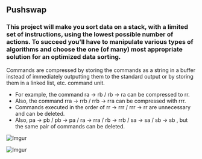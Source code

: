 Pushswap
--------------------------------------
### This project will make you sort data on a stack, with a limited set of instructions, using the lowest possible number of actions. To succeed you’ll have to manipulate various types of algorithms and choose the one (of many) most appropriate solution for an optimized data sorting.

Commands are compressed by storing the commands as a string in a buffer instead of immediately outputting them to the standard output or by storing them in a linked list, etc. command unit.

- For example, the command ra -> rb / rb -> ra can be compressed to rr.
- Also, the command rra -> rrb / rrb -> rra can be compressed with rrr.
- Commands executed in the order of rr -> rrr / rrr -> rr are unnecessary and can be deleted.
- Also, pa -> pb / pb -> pa / ra -> rra / rb -> rrb / sa -> sa / sb -> sb , but the same pair of commands can be deleted.

![Imgur](https://imgur.com/9Mit3Hy.png)

![Imgur](https://imgur.com/Rn6C729.png)
